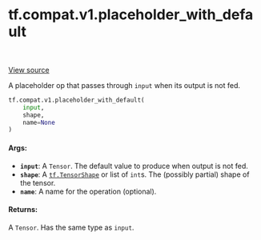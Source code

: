 <div itemscope itemtype="http://developers.google.com/ReferenceObject">
<meta itemprop="name" content="tf.compat.v1.placeholder_with_default" />
<meta itemprop="path" content="Stable" />
</div>

# tf.compat.v1.placeholder_with_default

<!-- Insert buttons and diff -->

<table class="tfo-notebook-buttons tfo-api" align="left">
</table>

<a target="_blank" href="/code/stable/tensorflow/python/ops/array_ops.py">View source</a>



A placeholder op that passes through `input` when its output is not fed.

``` python
tf.compat.v1.placeholder_with_default(
    input,
    shape,
    name=None
)
```



<!-- Placeholder for "Used in" -->


#### Args:


* <b>`input`</b>: A `Tensor`. The default value to produce when output is not fed.
* <b>`shape`</b>: A <a href="../../../tf/TensorShape.md"><code>tf.TensorShape</code></a> or list of `int`s. The (possibly partial) shape of
  the tensor.
* <b>`name`</b>: A name for the operation (optional).


#### Returns:

A `Tensor`. Has the same type as `input`.


